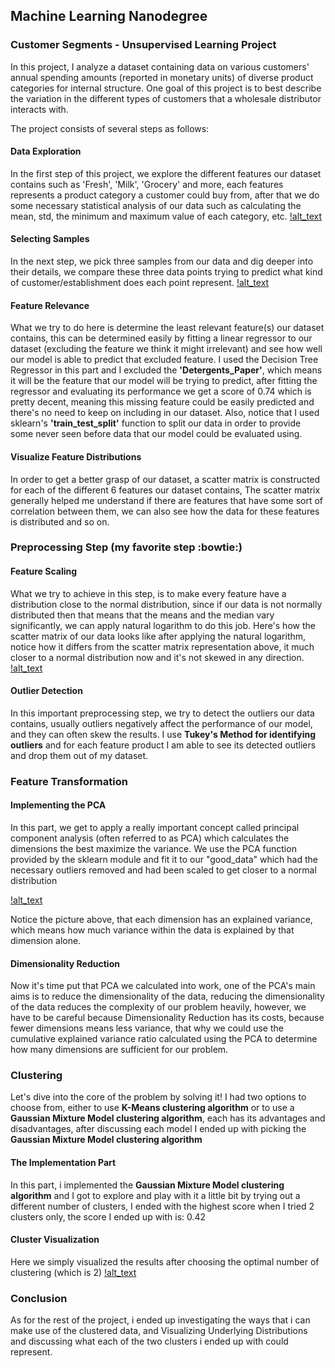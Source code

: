 ## Machine Learning Nanodegree
### Customer Segments - Unsupervised Learning Project

In this project, I analyze a dataset containing data on various customers' annual spending amounts (reported in monetary units) of diverse product categories for internal structure.
One goal of this project is to best describe the variation in the different types of customers that a wholesale distributor interacts with.

The project consists of several steps as follows:

#### Data Exploration
In the first step of this project, we explore the different features our dataset contains such as 'Fresh', 'Milk', 'Grocery' and more, 
each features represents a product category a customer could buy from, after that we do some necessary statistical analysis of our data
such as calculating the mean, std, the minimum and maximum value of each category, etc.
[!alt_text]()

#### Selecting Samples
In the next step, we pick three samples from our data and dig deeper into their details, we compare these three data points trying to predict
what kind of customer/establishment does each point represent.
[!alt_text]()

#### Feature Relevance
What we try to do here is determine the least relevant feature(s) our dataset contains, this can be determined easily by fitting a linear regressor
to our dataset (excluding the feature we think it might irrelevant) and see how well our model is able to predict that excluded feature. I used the Decision Tree Regressor in this part and I excluded the **'Detergents_Paper'**, which means it will be the 
feature that our model will be trying to predict, after fitting the regressor and evaluating its performance we get a score of 0.74 which is pretty
decent, meaning this missing feature could be easily predicted and there's no need to keep on including in our dataset. Also, notice that
I used sklearn's **'train_test_split'** function to split our data in order to provide some never seen before data that our model could be evaluated using.

#### Visualize Feature Distributions
In order to get a better grasp of our dataset, a scatter matrix is constructed for each of the different 6 features our dataset contains,
The scatter matrix generally helped me understand if there are features that have some sort of correlation between them, we can also
see how the data for these features is distributed and so on.

### Preprocessing Step (my favorite step :bowtie:)

#### Feature Scaling
What we try to achieve in this step, is to make every feature have a distribution close to the normal distribution, since if our data
is not normally distributed then that means that the means and the median vary significantly, we can apply natural logarithm to do this job.
Here's how the scatter matrix of our data looks like after applying the natural logarithm, notice how it differs from the scatter matrix
representation above, it much closer to a normal distribution now and it's not skewed in any direction.
[!alt_text]()

#### Outlier Detection
In this important preprocessing step, we try to detect the outliers our data contains, usually outliers negatively affect the performance of our model, and they can often skew the results.
I use **Tukey's Method for identifying outliers** and for each feature product I am able to see its detected outliers and drop
them out of my dataset.


### Feature Transformation
#### Implementing the PCA
In this part, we get to apply a really important concept called principal component analysis (often referred to as PCA) which 
calculates the dimensions the best maximize the variance.
We use the PCA function provided by the sklearn module and fit it to our "good_data" which had the necessary outliers removed and had been scaled 
to get closer to a normal distribution

[!alt_text]()

Notice the picture above, that each dimension has an explained variance, which means how much variance within the data is explained by that dimension alone.

#### Dimensionality Reduction
Now it's time put that PCA we calculated into work, one of the PCA's main aims is to reduce the dimensionality of the data, reducing
the dimensionality of the data reduces the complexity of our problem heavily, however, we have to be careful because Dimensionality Reduction has its costs, because fewer dimensions means less variance, that why we could use the cumulative explained variance ratio calculated using
the PCA to determine how many dimensions are sufficient for our problem.

### Clustering
Let's dive into the core of the problem by solving it! I had two options to choose from, either to use **K-Means clustering algorithm** or to
use a **Gaussian Mixture Model clustering algorithm**, each has its advantages and disadvantages, after discussing each model
I ended up with picking the **Gaussian Mixture Model clustering algorithm**

#### The Implementation Part
In this part, i implemented the **Gaussian Mixture Model clustering algorithm** and I got to explore and play with it a little bit
by trying out a different number of clusters, I ended with the highest score when I tried 2 clusters only, the score I ended up with is: 0.42

#### Cluster Visualization
Here we simply visualized the results after choosing the optimal number of clustering (which is 2)
[!alt_text]()

### Conclusion

As for the rest of the project, i ended up investigating the ways that i can make use of the clustered data, and
Visualizing Underlying Distributions and discussing what each of the two clusters i ended up with could represent.


